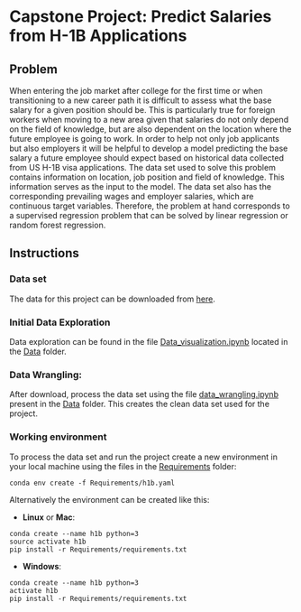 
# Capstone Project: Predict Salaries from H-1B Applications

## Problem

When entering the job market after college for the first time or when transitioning to a new career
path it is difficult to assess what the base salary for a given position should be. This is particularly
true for foreign workers when moving to a new area given that salaries do not only depend on the
field of knowledge, but are also dependent on the location where the future employee is going to
work. In order to help not only job applicants but also employers it will be helpful to develop a
model predicting the base salary a future employee should expect based on historical data collected
from US H-1B visa applications.
The data set used to solve this problem contains information on location, job position and
field of knowledge. This information serves as the input to the model. The data set also has
the corresponding prevailing wages and employer salaries, which are continuous target variables.
Therefore, the problem at hand corresponds to a supervised regression problem that can be solved
by linear regression or random forest regression.

## Instructions
### Data set
The data for this project can be downloaded from [here](https://www.foreignlaborcert.doleta.gov/pdf/PerformanceData/2017/H-1B_Disclosure_Data_FY17.xlsx).

### Initial Data Exploration
Data exploration can be found in the file [Data_visualization.ipynb](https://github.com/pdagger/Udacity-Machine-Learning/blob/master/Capstone_project/Data/Data_visualization.ipynb) located in the [Data](https://github.com/pdagger/Udacity-Machine-Learning/blob/master/Capstone_project/Data/) folder.

### Data Wrangling:
After download, process the data set using the file [data_wrangling.ipynb](https://github.com/pdagger/Udacity-Machine-Learning/blob/master/Capstone_project/Data/data_wrangling.ipynb) present in the [Data](https://github.com/pdagger/Udacity-Machine-Learning/blob/master/Capstone_project/Data/) folder. This creates the clean data set used for the project.

### Working environment
To process the data set and run the project create a new environment in your local machine using the files in the [Requirements](https://github.com/pdagger/Udacity-Machine-Learning/tree/master/Capstone_project/Requirements) folder:

```
conda env create -f Requirements/h1b.yaml
```  
Alternatively the environment can be created like this:

- __Linux__ or __Mac__: 
  
```
conda create --name h1b python=3
source activate h1b
pip install -r Requirements/requirements.txt
```
  
- __Windows__: 
  
```
conda create --name h1b python=3
activate h1b
pip install -r Requirements/requirements.txt
```
